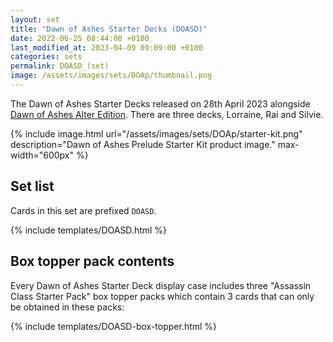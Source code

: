 ```yaml
---
layout: set
title: "Dawn of Ashes Starter Decks (DOASD)"
date: 2022-06-25 08:44:00 +0100
last_modified_at: 2023-04-09 09:09:00 +0100
categories: sets
permalink: DOASD_(set)
image: /assets/images/sets/DOAp/thumbnail.png
---
```


The Dawn of Ashes Starter Decks  released on 28th April 2023 alongside [Dawn of Ashes Alter Edition](/DOA-Alter_(set)). There are three decks, Lorraine, Rai and Silvie.

{% include image.html url="/assets/images/sets/DOAp/starter-kit.png" description="Dawn of Ashes Prelude Starter Kit product image." max-width="600px" %}

## Set list

Cards in this set are prefixed `DOASD`.

{% include templates/DOASD.html %}

## Box topper pack contents

Every Dawn of Ashes Starter Deck display case includes three "Assassin Class Starter Pack" box topper packs which contain 3 cards that can only be obtained in these packs:

{% include templates/DOASD-box-topper.html %}